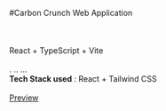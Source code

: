 #Carbon Crunch Web Application
<br>
<br>
<br>
<br>
React + TypeScript + Vite
<br>
<br>
.
..
...<br>
<B>Tech Stack used</B> : React + Tailwind CSS<br><br>
<a href="https://Manuprasad01.github.io/Carbon-Crunch"> Preview</a>
